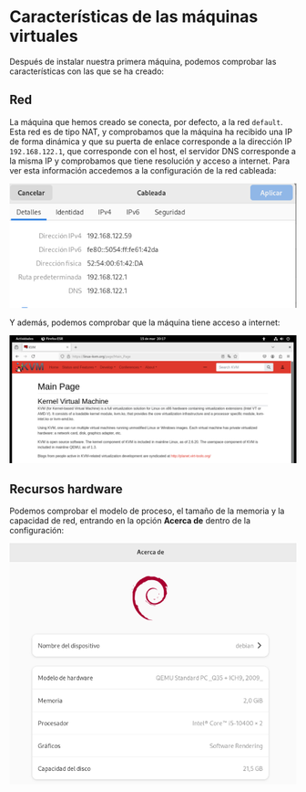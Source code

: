 # Características de las máquinas virtuales

Después de instalar nuestra primera máquina, podemos comprobar las características con las que se ha creado:

## Red

La máquina que hemos creado se conecta, por defecto, a la red `default`. Esta red es de tipo NAT, y comprobamos que la máquina ha recibido una IP de forma dinámica y que su puerta de enlace corresponde a la dirección IP `192.168.122.1`, que corresponde con el host, el servidor DNS corresponde a la misma IP y comprobamos que tiene resolución y acceso a internet. Para ver esta información accedemos a la configuración de la red cableada:

![características](img/caracteristica1.png)

Y además, podemos comprobar que la máquina tiene acceso a internet:

![características](img/caracteristica3.png)

## Recursos hardware

Podemos comprobar el modelo de proceso, el tamaño de la memoria y la capacidad de red, entrando en la opción **Acerca de** dentro de la configuración:

![características](img/caracteristica2.png)

